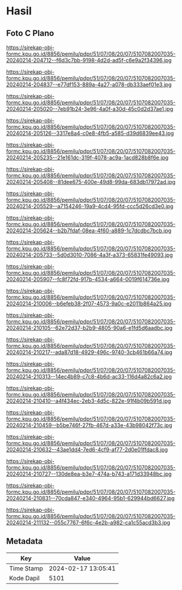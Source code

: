 # Hasil

## Foto C Plano

https://sirekap-obj-formc.kpu.go.id/8856/pemilu/pdpr/51/07/08/20/07/5107082007035-20240214-204712--f6d3c7bb-9198-4d2d-ad5f-c6e9a2f34396.jpg

https://sirekap-obj-formc.kpu.go.id/8856/pemilu/pdpr/51/07/08/20/07/5107082007035-20240214-204837--e77df153-889a-4a27-a078-db333aef01e3.jpg

https://sirekap-obj-formc.kpu.go.id/8856/pemilu/pdpr/51/07/08/20/07/5107082007035-20240214-205020--7eb91b24-3e96-4a0f-a30d-45c0d2d37ae1.jpg

https://sirekap-obj-formc.kpu.go.id/8856/pemilu/pdpr/51/07/08/20/07/5107082007035-20240214-205126--3317e8a4-c0e8-4fb5-a585-d39d6839ee43.jpg

https://sirekap-obj-formc.kpu.go.id/8856/pemilu/pdpr/51/07/08/20/07/5107082007035-20240214-205235--21e161dc-319f-4078-ac9a-1acd828b8f6e.jpg

https://sirekap-obj-formc.kpu.go.id/8856/pemilu/pdpr/51/07/08/20/07/5107082007035-20240214-205408--81dee675-400e-49d8-99da-683db17972ad.jpg

https://sirekap-obj-formc.kpu.go.id/8856/pemilu/pdpr/51/07/08/20/07/5107082007035-20240214-205529--a7154246-19a9-4cd4-95fd-ccc5d26cd3e0.jpg

https://sirekap-obj-formc.kpu.go.id/8856/pemilu/pdpr/51/07/08/20/07/5107082007035-20240214-205624--b2b7fdaf-08ea-4f60-a889-1c7dcdbc7bcb.jpg

https://sirekap-obj-formc.kpu.go.id/8856/pemilu/pdpr/51/07/08/20/07/5107082007035-20240214-205733--5d0d3010-7086-4a3f-a373-65831fe49093.jpg

https://sirekap-obj-formc.kpu.go.id/8856/pemilu/pdpr/51/07/08/20/07/5107082007035-20240214-205907--fc8f72fd-917b-4534-a664-0019f614736e.jpg

https://sirekap-obj-formc.kpu.go.id/8856/pemilu/pdpr/51/07/08/20/07/5107082007035-20240214-210006--b6efeb38-2f07-4573-9a0c-e2011b864a25.jpg

https://sirekap-obj-formc.kpu.go.id/8856/pemilu/pdpr/51/07/08/20/07/5107082007035-20240214-210105--62e72d37-b2b9-4805-90a6-e1fd5d6aadbc.jpg

https://sirekap-obj-formc.kpu.go.id/8856/pemilu/pdpr/51/07/08/20/07/5107082007035-20240214-210217--ada87d18-4929-496c-9740-3cb461b66a74.jpg

https://sirekap-obj-formc.kpu.go.id/8856/pemilu/pdpr/51/07/08/20/07/5107082007035-20240214-210313--14ec4b89-c7c8-4b6d-ac33-116d4a82c6a2.jpg

https://sirekap-obj-formc.kpu.go.id/8856/pemilu/pdpr/51/07/08/20/07/5107082007035-20240214-210410--a4f434ec-2eb3-4d5c-822e-91f4b09b591d.jpg

https://sirekap-obj-formc.kpu.go.id/8856/pemilu/pdpr/51/07/08/20/07/5107082007035-20240214-210459--b5be746f-27fb-467d-a33e-43b98042f73c.jpg

https://sirekap-obj-formc.kpu.go.id/8856/pemilu/pdpr/51/07/08/20/07/5107082007035-20240214-210632--43ae1dd4-7ed6-4cf9-af77-2d0e01ffdac8.jpg

https://sirekap-obj-formc.kpu.go.id/8856/pemilu/pdpr/51/07/08/20/07/5107082007035-20240214-210727--130de8ea-b3e7-474a-b743-a171d33948bc.jpg

https://sirekap-obj-formc.kpu.go.id/8856/pemilu/pdpr/51/07/08/20/07/5107082007035-20240214-210831--70cda847-e340-4964-95b1-629944bd6627.jpg

https://sirekap-obj-formc.kpu.go.id/8856/pemilu/pdpr/51/07/08/20/07/5107082007035-20240214-211132--055c7767-6f6c-4e2b-a982-ca1c55acd3b3.jpg


## Metadata

| Key        | Value               |
| ---------- | ------------------- |
| Time Stamp | 2024-02-17 13:05:41 |
| Kode Dapil | 5101                |



